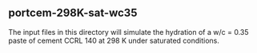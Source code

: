 ## portcem-298K-sat-wc35

The input files in this directory will simulate the hydration of a w/c = 0.35 paste
of cement CCRL 140 at 298 K under saturated conditions.
